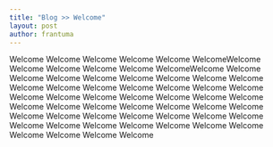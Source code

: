 ```yaml
---
title: "Blog >> Welcome"
layout: post
author: frantuma
---
```


Welcome Welcome Welcome Welcome Welcome WelcomeWelcome Welcome Welcome Welcome Welcome WelcomeWelcome Welcome Welcome Welcome Welcome Welcome
Welcome Welcome Welcome Welcome Welcome Welcome Welcome Welcome Welcome Welcome Welcome Welcome Welcome Welcome Welcome Welcome Welcome Welcome Welcome Welcome Welcome Welcome Welcome Welcome Welcome Welcome Welcome Welcome Welcome Welcome 
Welcome Welcome Welcome Welcome Welcome Welcome Welcome Welcome Welcome Welcome Welcome Welcome 
 
